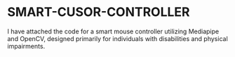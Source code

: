# SMART-CUSOR-CONTROLLER
I have attached the code for a smart mouse controller utilizing Mediapipe and OpenCV, designed primarily for individuals with disabilities and physical impairments.

